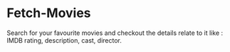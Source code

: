 # Fetch-Movies

Search for your favourite movies and checkout the details relate to it like : IMDB rating, description, cast, director.


